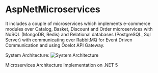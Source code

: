 # AspNetMicroservices

It includes a couple of microservices which implements e-commerce modules over Catalog, Basket, Discount and Order microservices with NoSQL (MongoDB, Redis) and Relational databases (PostgreSQL, Sql Server) with communicating over RabbitMQ for Event Driven Communication and using Ocelot API Gateway.

System Architecture:
![System Architecture](https://user-images.githubusercontent.com/1147445/110304529-c5b70180-800c-11eb-832b-a2751b5bda76.png)

Microservices Architecture Implementation on .NET 5
